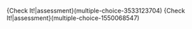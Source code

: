 {Check It!|assessment}(multiple-choice-3533123704)
{Check It!|assessment}(multiple-choice-1550068547)
